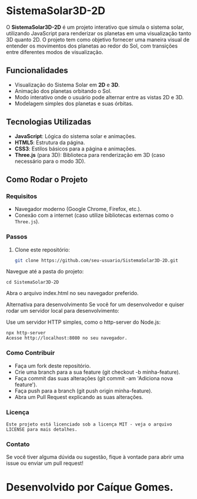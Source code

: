 # SistemaSolar3D-2D

O **SistemaSolar3D-2D** é um projeto interativo que simula o sistema solar, utilizando JavaScript para renderizar os planetas em uma visualização tanto 3D quanto 2D. O projeto tem como objetivo fornecer uma maneira visual de entender os movimentos dos planetas ao redor do Sol, com transições entre diferentes modos de visualização.

## Funcionalidades

- Visualização do Sistema Solar em **2D** e **3D**.
- Animação dos planetas orbitando o Sol.
- Modo interativo onde o usuário pode alternar entre as vistas 2D e 3D.
- Modelagem simples dos planetas e suas órbitas.

## Tecnologias Utilizadas

- **JavaScript**: Lógica do sistema solar e animações.
- **HTML5**: Estrutura da página.
- **CSS3**: Estilos básicos para a página e animações.
- **Three.js** (para 3D): Biblioteca para renderização em 3D (caso necessário para o modo 3D).

## Como Rodar o Projeto


### Requisitos

- Navegador moderno (Google Chrome, Firefox, etc.).
- Conexão com a internet (caso utilize bibliotecas externas como o `Three.js`).

### Passos

1. Clone este repositório:
   ```bash
   git clone https://github.com/seu-usuario/SistemaSolar3D-2D.git
Navegue até a pasta do projeto:

    
    cd SistemaSolar3D-2D

Abra o arquivo index.html no seu navegador preferido.

Alternativa para desenvolvimento
Se você for um desenvolvedor e quiser rodar um servidor local para desenvolvimento:

Use um servidor HTTP simples, como o http-server do Node.js:

    
    npx http-server
    Acesse http://localhost:8080 no seu navegador.

### Como Contribuir

- Faça um fork deste repositório.
- Crie uma branch para a sua feature (git checkout -b minha-feature).
- Faça commit das suas alterações (git commit -am 'Adiciona nova feature').
- Faça push para a branch (git push origin minha-feature).
- Abra um Pull Request explicando as suas alterações.

### Licença

    Este projeto está licenciado sob a licença MIT - veja o arquivo LICENSE para mais detalhes.

### Contato
Se você tiver alguma dúvida ou sugestão, fique à vontade para abrir uma issue ou enviar um pull request!

# Desenvolvido por Caíque Gomes.
